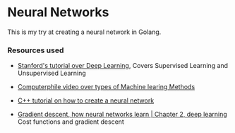# Neural Networks 
This is my try at creating a neural network in Golang.


### Resources used

* [Stanford's tutorial over Deep Learning](http://ufldl.stanford.edu/tutorial/), Covers Supervised Learning and Unsupervised Learning

* [Computerphile video over types of Machine learing Methods](https://www.youtube.com/watch?v=qDbpYUbf3e0)

* [C++ tutorial on how to create a neural network](https://vimeo.com/19569529)

* [Gradient descent, how neural networks learn | Chapter 2, deep learning](https://www.youtube.com/watch?v=IHZwWFHWa-w) Cost functions and gradient descent